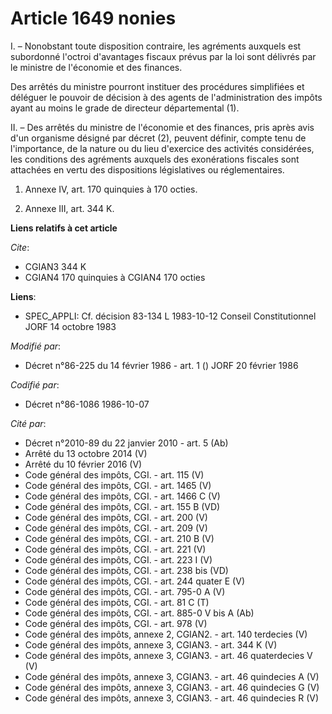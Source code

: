 # Article 1649 nonies

I. – Nonobstant toute disposition contraire, les agréments auxquels est subordonné l'octroi d'avantages fiscaux prévus par la
loi sont délivrés par le ministre de l'économie et des finances.

Des arrêtés du ministre pourront instituer des procédures simplifiées et déléguer le pouvoir de décision à des agents de
l'administration des impôts ayant au moins le grade de directeur départemental (1).

II. – Des arrêtés du ministre de l'économie et des finances, pris après avis d'un organisme désigné par décret (2), peuvent
définir, compte tenu de l'importance, de la nature ou du lieu d'exercice des activités considérées, les conditions des
agréments auxquels des exonérations fiscales sont attachées en vertu des dispositions législatives ou réglementaires.

1) Annexe IV, art. 170 quinquies à 170 octies.

2) Annexe III, art. 344 K.

**Liens relatifs à cet article**

_Cite_:

  - CGIAN3 344 K
  - CGIAN4 170 quinquies à CGIAN4 170 octies

**Liens**:

  - SPEC_APPLI: Cf. décision 83-134 L 1983-10-12 Conseil Constitutionnel JORF 14 octobre 1983

_Modifié par_:

  - Décret n°86-225 du 14 février 1986 - art. 1 () JORF 20 février 1986

_Codifié par_:

  - Décret n°86-1086 1986-10-07

_Cité par_:

  - Décret n°2010-89 du 22 janvier 2010 - art. 5 (Ab)
  - Arrêté du 13 octobre 2014 (V)
  - Arrêté du 10 février 2016 (V)
  - Code général des impôts, CGI. - art. 115 (V)
  - Code général des impôts, CGI. - art. 1465 (V)
  - Code général des impôts, CGI. - art. 1466 C (V)
  - Code général des impôts, CGI. - art. 155 B (VD)
  - Code général des impôts, CGI. - art. 200 (V)
  - Code général des impôts, CGI. - art. 209 (V)
  - Code général des impôts, CGI. - art. 210 B (V)
  - Code général des impôts, CGI. - art. 221 (V)
  - Code général des impôts, CGI. - art. 223 I (V)
  - Code général des impôts, CGI. - art. 238 bis (VD)
  - Code général des impôts, CGI. - art. 244 quater E (V)
  - Code général des impôts, CGI. - art. 795-0 A (V)
  - Code général des impôts, CGI. - art. 81 C (T)
  - Code général des impôts, CGI. - art. 885-0 V bis A (Ab)
  - Code général des impôts, CGI. - art. 978 (V)
  - Code général des impôts, annexe 2, CGIAN2. - art. 140 terdecies (V)
  - Code général des impôts, annexe 3, CGIAN3. - art. 344 K (V)
  - Code général des impôts, annexe 3, CGIAN3. - art. 46 quaterdecies V (V)
  - Code général des impôts, annexe 3, CGIAN3. - art. 46 quindecies A (V)
  - Code général des impôts, annexe 3, CGIAN3. - art. 46 quindecies G (V)
  - Code général des impôts, annexe 3, CGIAN3. - art. 46 quindecies R (V)

